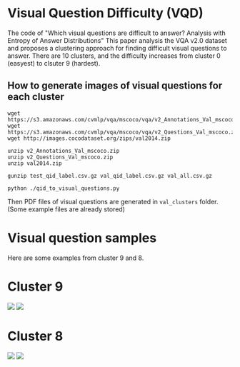 # Visual Question Difficulty (VQD)

The code of "Which visual questions are difficult to answer? Analysis with Entropy of Answer Distributions"
This paper analysis the VQA v2.0 dataset and
proposes a clustering approach for finding difficult visual questions to answer.
There are 10 clusters, and the difficulty increases from cluster 0 (easyest) to clsuter 9 (hardest).


## How to generate images of visual questions for each cluster

```
wget https://s3.amazonaws.com/cvmlp/vqa/mscoco/vqa/v2_Annotations_Val_mscoco.zip
wget https://s3.amazonaws.com/cvmlp/vqa/mscoco/vqa/v2_Questions_Val_mscoco.zip
wget http://images.cocodataset.org/zips/val2014.zip

unzip v2_Annotations_Val_mscoco.zip
unzip v2_Questions_Val_mscoco.zip
unzip val2014.zip

gunzip test_qid_label.csv.gz val_qid_label.csv.gz val_all.csv.gz 

python ./qid_to_visual_questions.py
```

Then PDF files of visual questions are generated in `val_clusters` folder.
(Some example files are already stored)


# Visual question samples

Here are some examples from cluster 9 and 8.

# Cluster 9
![](./val_clusters/9/o/262189002.png)
![](val_clusters/9/o/393254000.png)


# Cluster 8
![](val_clusters/8/o/262175002.png)
![](val_clusters/8/o/240301000.png)




